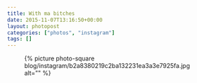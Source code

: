 ```yaml
---
title: With ma bitches
date: 2015-11-07T13:16:50+00:00
layout: photopost
categories: ["photos", "instagram"]
tags: []
---
```


<figure class="photo photo--square">
  {% picture photo-square blog/instagram/b2a8380219c2ba132231ea3a3e7925fa.jpg alt="" %}
</figure>


